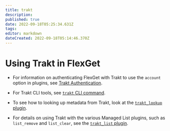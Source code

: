 ```yaml
---
title: trakt
description: 
published: true
date: 2022-09-18T05:25:34.631Z
tags: 
editor: markdown
dateCreated: 2022-09-18T05:14:46.370Z
---
```


# Using Trakt in FlexGet

- For information on authenticating FlexGet with Trakt to use the `account` option in plugins, see [Trakt Authentication](/Trakt_Authentication).

- For Trakt CLI tools, see [`trakt` CLI command](/CLI/trakt).

- To see how to looking up metadata from Trakt, look at the [`trakt_lookup` plugin](/Plugins/trakt_lookup).

- For details on using Trakt with the various Managed List plugins, such as `list_remove` and `list_clear`, see the [`trakt_list` plugin](/Plugins/List/trakt_list).